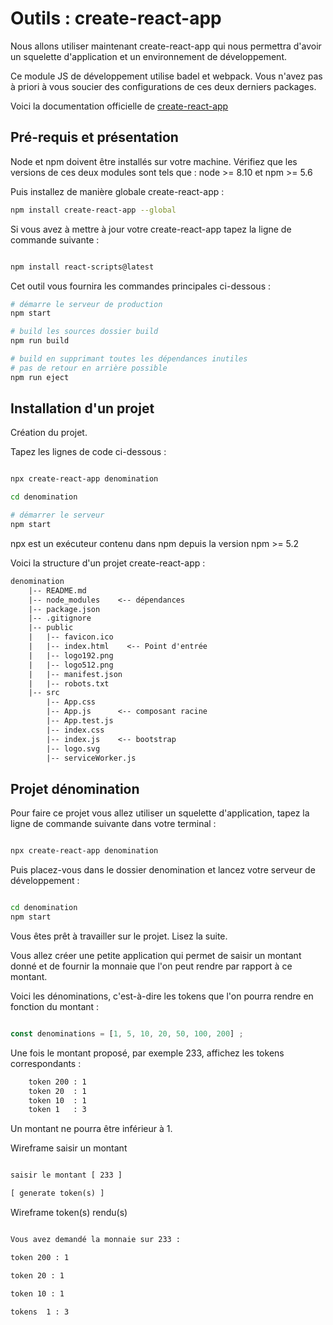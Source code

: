 # Outils : create-react-app

Nous allons utiliser maintenant create-react-app qui nous permettra d'avoir un squelette d'application et un environnement de développement.

Ce module JS de développement utilise badel et webpack. Vous n'avez pas à priori à vous soucier des configurations de ces deux derniers packages.

Voici la documentation officielle de [create-react-app](https://create-react-app.dev/)

## Pré-requis et présentation

Node et npm doivent être installés sur votre machine. Vérifiez que les versions de ces deux modules sont tels que : node >= 8.10 et npm >= 5.6

Puis installez de manière globale create-react-app :

```bash
npm install create-react-app --global
```

Si vous avez à mettre à jour votre create-react-app tapez la ligne de commande suivante :

```bash

npm install react-scripts@latest

```

Cet outil vous fournira les commandes principales ci-dessous :

```bash
# démarre le serveur de production
npm start

# build les sources dossier build
npm run build

# build en supprimant toutes les dépendances inutiles
# pas de retour en arrière possible
npm run eject

```

## Installation d'un projet

Création du projet.

Tapez les lignes de code ci-dessous :

```bash

npx create-react-app denomination

cd denomination

# démarrer le serveur
npm start

```

npx est un exécuteur contenu dans npm depuis la version npm >= 5.2

Voici la structure d'un projet create-react-app :

```txt
denomination
    |-- README.md
    |-- node_modules    <-- dépendances
    |-- package.json
    |-- .gitignore
    |-- public
    |   |-- favicon.ico
    |   |-- index.html    <-- Point d'entrée
    |   |-- logo192.png
    |   |-- logo512.png
    |   |-- manifest.json
    |   |-- robots.txt
    |-- src
        |-- App.css
        |-- App.js      <-- composant racine
        |-- App.test.js
        |-- index.css
        |-- index.js    <-- bootstrap
        |-- logo.svg
        |-- serviceWorker.js
```

## Projet dénomination

Pour faire ce projet vous allez utiliser un squelette d'application, tapez la ligne de commande suivante dans votre terminal :

```bash

npx create-react-app denomination

```

Puis placez-vous dans le dossier denomination et lancez votre serveur de développement :

```bash

cd denomination
npm start

```

Vous êtes prêt à travailler sur le projet. Lisez la suite.

Vous allez créer une petite application qui permet de saisir un montant donné et de fournir la monnaie que l'on peut rendre par rapport à ce montant.

Voici les dénominations, c'est-à-dire les tokens que l'on pourra rendre en fonction du montant :

```js

const denominations = [1, 5, 10, 20, 50, 100, 200] ;

```

Une fois le montant proposé, par exemple 233, affichez les tokens correspondants :

```txt
    token 200 : 1
    token 20  : 1
    token 10  : 1
    token 1   : 3
```

Un montant ne pourra être inférieur à 1.

Wireframe saisir un montant

```txt

saisir le montant [ 233 ]

[ generate token(s) ]

```

Wireframe token(s) rendu(s)

```txt

Vous avez demandé la monnaie sur 233 :

token 200 : 1

token 20 : 1

token 10 : 1

tokens  1 : 3

```

